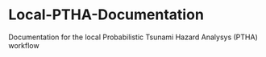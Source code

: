 # Local-PTHA-Documentation
Documentation for the local Probabilistic Tsunami Hazard Analysys (PTHA) workflow
